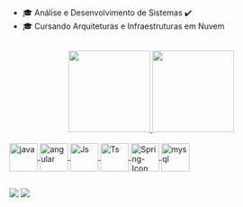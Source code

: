 
* 🎓 Análise e Desenvolvimento de Sistemas ✔️
* 🎓 Cursando Arquiteturas e Infraestruturas em Nuvem




##
<div align="center">
  <a href="https://github.com/beamoreli">
  <img height="145em" src="https://github-readme-stats.vercel.app/api?username=beamoreli&show_icons=true&theme=moltack&include_all_commits=true&count_private=true"/>
  <img height="145em" src="https://github-readme-stats.vercel.app/api/top-langs/?username=beamoreli&layout=compact&langs_count=7&theme=moltack"/>
</div>
  
  
 <div style="display: inline_block"><br>




 



<img align="center" alt="java" height="50" width="50" src="https://cdn.jsdelivr.net/gh/devicons/devicon/icons/java/java-original.svg"/>
<img align="center" alt="angular" height="50" width="50" src="https://cdn.jsdelivr.net/gh/devicons/devicon/icons/angularjs/angularjs-original.svg" />
<img align="center" alt="Js" height="50" width="50" src="https://cdn.jsdelivr.net/gh/devicons/devicon/icons/javascript/javascript-original.svg" />
<img align="center" alt="Ts" height="50" width="50" src="https://cdn.jsdelivr.net/gh/devicons/devicon/icons/typescript/typescript-original.svg" />


<img align="center" alt="Spring-Icon" height="50" width="50" src="https://1.bp.blogspot.com/-trIS3Iz94SE/YIr3iwBC23I/AAAAAAAAtVQ/oieBThHJU3wPJkGOATDSvi6RySwlowM5ACLcBGAsYHQ/s452/spring-logo.png"/>

   
<img align="center" alt="mysql" height="50" width="50" src="https://cdn.jsdelivr.net/gh/devicons/devicon/icons/mysql/mysql-original.svg" />


   
   
   





 
          
          
          
           
          
          
       
            
  

    
  


   ##
 
<div> 
 

  <a href = "mailto:beatrizmoreli.01@gmail.com"><img src="https://img.shields.io/badge/-Gmail-%23333?style=for-the-badge&logo=gmail&logoColor=white" target="_blank"></a>
  <a href="https://www.linkedin.com/in/beamoreli" target="_blank"><img src="https://img.shields.io/badge/-LinkedIn-%230077B5?style=for-the-badge&logo=linkedin&logoColor=white" target="_blank"></a> 

  
  
  
 
